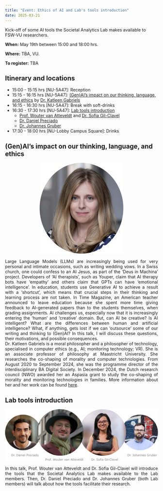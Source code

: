 ```yaml
---
title: "Event: Ethics of AI and Lab's tools introduction"
date: 2025-03-21
---
```


Kick-off of some AI tools the Societal Analytics Lab makes available to FSW-VU researchers.

**When:** May 19th between 15:00 and 18:00 hrs.

**Where:** TBA, VU.

**To register:** TBA


## Itinerary and locations

* 15:00 - 15:15 hrs [NU-5A47]: Reception
* 15:15 - 16:15 hrs [NU-5A47]: [(Gen)AI’s impact on our thinking, language, and ethics](#(Gen)AI’s-impact-on-our-thinking-language-and-ethics) by [Dr. Katleen Gabriels](https://www.maastrichtuniversity.nl/nl/k-gabriels)
* 16:15 - 16:30 hrs [NU-5A47]: Break with soft-drinks
* 16:30 - 17:30 hrs [NU-5A47]: [Lab tools introduction](#lab-tools-introduction)
  * [Prof. Wouter van Atteveldt](https://research.qut.edu.au/dmrc/people/wouter-van-atteveldt/) and [Dr. Sofia Gil-Clavel](https://sofiag1l.github.io/) 
  * [Dr. Daniel Preciado](https://research.vu.nl/en/persons/daniel-preciado-vanegas) 
  * [Dr. Johannes Gruber](https://www.johannesbgruber.eu/) 
* 17:30 - 18:00 hrs [NU-Lobby Campus Square]: Drinks

## (Gen)AI’s impact on our thinking, language, and ethics

<p align="center">
  <img src="/images/events/KatleenGabriels.png" />
</p>

<div style="text-align: justify"> 
Large Language Models (LLMs) are increasingly being used for very personal and intimate occasions, such as writing wedding vows. In a Swiss church, one could confess to an AI Jesus, as part of the ‘Deus in Machina’ project. Developers of ‘AI therapists’, such as Youper, claim that AI therapy bots have ‘empathy’ and others claim that GPTs can have ‘emotional intelligence’. 
In education, students use Generative AI to achieve a result with a ‘shortcut’, which means that crucial steps in their thinking and learning process are not taken. In Time Magazine, an American teacher announced to leave education because she spent more time giving feedback to AI-generated papers than to the students themselves, when grading assignments. 
AI challenges us, especially now that it is increasingly entering the ‘human’ and ‘creative’ domain. But, can AI be creative? Is AI intelligent? What are the differences between human and artificial intelligence? What, if anything, gets lost if we can ‘outsource’ some of our writing and thinking to (Gen)AI?
In this talk, I will discuss these questions, their motivations, and possible consequences. 
</div>

<div style="text-align: justify"> 
Dr. Katleen Gabriels is a moral philosopher and a philosopher of technology, specialised in computer ethics (e.g., AI; monitoring technology; VR). She is an associate professor of philosophy at Maastricht University. She researches the co-shaping of morality and computer technologies. From August 2020 to September 2024, she was the programme director of the interdisciplinary BA Digital Society. In December 2024, the Dutch research council (NWO) awarded her an Aspasia grant to study the co-shaping of morality and monitoring technologies in families. More information about her and her work can be found <a href="https://www.maastrichtuniversity.nl/nl/k-gabriels">here</a>.
</div>

## Lab tools introduction

![](/images/events/PreciadoAtteveldtGilGruber.png)

<div style="text-align: justify"> 
In this talk, Prof. Wouter van Atteveldt and Dr. Sofia Gil-Clavel will introduce the tools that the Societal Analytics Lab makes available to the Lab members. Then, Dr. Daniel Preciado and Dr. Johannes Gruber (both Lab members) will talk about how the tools facilitate their research.
</div>
